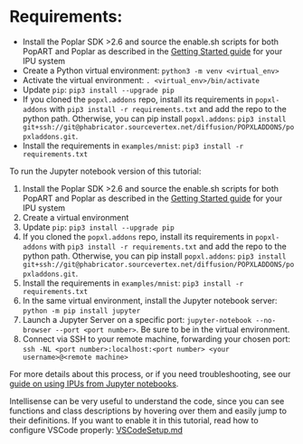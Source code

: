# Requirements:

- Install the Poplar SDK >2.6 and source the enable.sh scripts for both PopART and Poplar as described in the [Getting Started guide](https://docs.graphcore.ai/en/latest/getting-started.html) for your IPU system
- Create a Python virtual environment: `python3 -m venv <virtual_env>`
- Activate the virtual environment: `. <virtual_env>/bin/activate`
- Update `pip`: `pip3 install --upgrade pip`
- If you cloned the `popxl.addons` repo, install its requirements in `popxl-addons` with `pip3 install -r requirements.txt` and add the repo to the python path. Otherwise, you can pip install `popxl.addons`: `pip3 install git+ssh://git@phabricator.sourcevertex.net/diffusion/POPXLADDONS/popxladdons.git`.
- Install the requirements in `examples/mnist`: `pip3 install -r requirements.txt`

To run the Jupyter notebook version of this tutorial:
1. Install the Poplar SDK >2.6 and source the enable.sh scripts for both PopART and Poplar as described in the [Getting Started guide](https://docs.graphcore.ai/en/latest/getting-started.html) for your IPU system
2. Create a virtual environment
3. Update `pip`: `pip3 install --upgrade pip`
4. If you cloned the `popxl.addons` repo, install its requirements in `popxl-addons` with `pip3 install -r requirements.txt` and add the repo to the python path. Otherwise, you can pip install `popxl.addons`: `pip3 install git+ssh://git@phabricator.sourcevertex.net/diffusion/POPXLADDONS/popxladdons.git`.
5. Install the requirements in `examples/mnist`: `pip3 install -r requirements.txt`
5. In the same virtual environment, install the Jupyter notebook server: `python -m pip install jupyter`
6. Launch a Jupyter Server on a specific port: `jupyter-notebook --no-browser --port <port number>`. Be sure to be in the virtual environment.
7. Connect via SSH to your remote machine, forwarding your chosen port:
`ssh -NL <port number>:localhost:<port number> <your username>@<remote machine>`

For more details about this process, or if you need troubleshooting, see our [guide on using IPUs from Jupyter notebooks](../../standard_tools/using_jupyter/README.md).

Intellisense can be very useful to understand the code, since you can see functions and class descriptions by hovering over them and easily jump
to their definitions. If you want to enable it in this tutorial, read how to configure VSCode properly: [VSCodeSetup.md](VSCodeSetup.md)